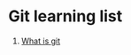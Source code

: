 # Git learning list
1. [What is git](https://github.com/kow3388/git_learning/tree/main/what_is_git)
